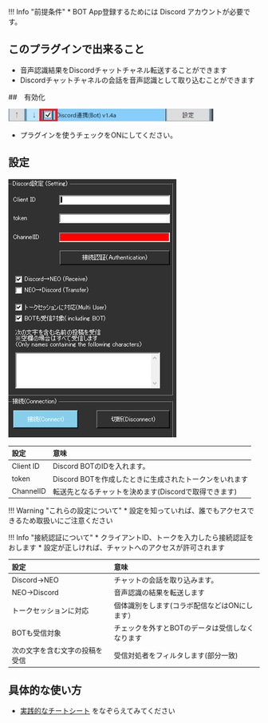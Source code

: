 !!! Info "前提条件"
    * BOT App登録するためには Discord アカウントが必要です。

## このプラグインで出来ること

* 音声認識結果をDiscordチャットチャネル転送することができます
* Discordチャットチャネルの会話を音声認識として取り込むことができます

##　有効化

![discord](images/plugin_discord_p1.png)

* プラグインを使うチェックをONにしてください。

## 設定

![discord](images/plugin_discord_p2.png)

|設定|意味|
|:--|:---|
|Client ID|Discord BOTのIDを入れます。|
|token|Discord BOTを作成したときに生成されたトークンをいれます|
|ChannelID|転送先となるチャットを決めます(Discordで取得できます)|

!!! Warning "これらの設定について"
    * 設定を知っていれば、誰でもアクセスできるため取扱いにご注意ください

!!! Info "接続認証について"
    * クライアントID、トークを入力したら接続認証をおします
    * 設定が正しければ、チャットへのアクセスが許可されます


|設定|意味|
|:--|:---|
|Discord→NEO|チャットの会話を取り込みます。|
|NEO→Discord|音声認識の結果を転送します|
|トークセッションに対応|個体識別をします(コラボ配信などはONにします）|
|BOTも受信対象|チェックを外すとBOTのデータは受信しなくなります|
|次の文字を含む文字の投稿を受信|受信対処者をフィルタします(部分一致)|

## 具体的な使い方
* [実践的なチートシート](../cs/cs_colab_discord.md) をなぞらえてみてください
